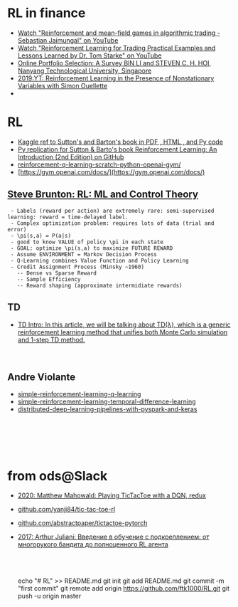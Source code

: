 # RL in finance
* [Watch "Reinforcement and mean-field games in algorithmic trading - Sebastian Jaimungal" on YouTube](https://youtu.be/F1bO2QvrAb8)<br>
* [Watch "Reinforcement Learning for Trading Practical Examples and Lessons Learned by Dr. Tom Starke" on YouTube](https://youtu.be/c0gpgCyjTM8)<br>
* [Online Portfolio Selection: A Survey BIN LI and STEVEN C. H. HOI, Nanyang Technological University, Singapore](https://arxiv.org/pdf/1212.2129.pdf)<br>
* [2019:YT: Reinforcement Learning in the Presence of Nonstationary Variables with Simon Ouellette](https://youtu.be/OiVUONmhBxQ)<br>
* []()<br>

# RL

* [Kaggle ref to Sutton's and Barton's book in PDF , HTML , and Py code](https://www.kaggle.com/c/google-football/discussion/187658)<br>
* [Py replication for Sutton & Barto's book Reinforcement Learning: An Introduction (2nd Edition) on GitHub](https://github.com/ShangtongZhang/reinforcement-learning-an-introduction)<br>
* [reinforcement-q-learning-scratch-python-openai-gym/](https://www.learndatasci.com/tutorials/reinforcement-q-learning-scratch-python-openai-gym/)<br>
* [https://gym.openai.com/docs/](https://gym.openai.com/docs/)<br>


## [Steve Brunton: RL: ML and Control Theory](https://www.youtube.com/watch?v=0MNVhXEX9to)
     - Labels (reward per action) are extremely rare: semi-supervised learning: reward = time-delayed label.
     - Complex optimization problem: requires lots of data (trial and error)
     - \pi(s,a) = P(a|s)
     - good to know VALUE of policy \pi in each state
     - GOAL: optimize \pi(s,a) to maximize FUTURE REWARD
     - Assume ENVIRONMENT = Markov Decision Process
     - Q-Learning combines Value Function and Policy Learning
     - Credit Assignment Process (Minsky ~1960)
       -- Dense vs Sparse Reward
       -- Sample Efficiency
       -- Reward shaping (approximate intermidiate rewards)
       
      


## TD
* [TD Intro: In this article, we will be talking about TD(λ), which is a generic reinforcement learning method that unifies both Monte Carlo simulation and 1-step TD method.](https://towardsdatascience.com/reinforcement-learning-td-%CE%BB-introduction-686a5e4f4e60)<br>
[]()<br>
[]()<br>

## Andre Violante
* [simple-reinforcement-learning-q-learning](https://towardsdatascience.com/simple-reinforcement-learning-q-learning-fcddc4b6fe56)<br>
* [simple-reinforcement-learning-temporal-difference-learning](https://towardsdatascience.com/simple-reinforcement-learning-temporal-difference-learning-53d1b3263d79)<br>
* [distributed-deep-learning-pipelines-with-pyspark-and-keras](https://towardsdatascience.com/distributed-deep-learning-pipelines-with-pyspark-and-keras-a3a1c22b9239)<br>
[]()<br>
[]()<br>
[]()<br>
[]()<br>
[]()<br>

# from ods@Slack
* [2020: Matthew Mahowald:  Playing TicTacToe with a DQN, redux](https://mahowald.github.io/pytorch-dqn/)<br>
* [github.com/yanji84/tic-tac-toe-rl](https://github.com/yanji84/tic-tac-toe-rl)<br>
* [github.com/abstractpaper/tictactoe-pytorch](https://github.com/abstractpaper/tictactoe-pytorch)<br>
* [2017: Arthur Juliani: Введение в обучение с подкреплением: от многорукого бандита до полноценного RL агента](https://habr.com/en/company/newprolab/blog/343834/)<br>
[]()<br>
[]()<br>
[]()<br>



























    echo "# RL" >> README.md
    git init
    git add README.md
    git commit -m "first commit"
    git remote add origin https://github.com/ftk1000/RL.git
    git push -u origin master
    
    
